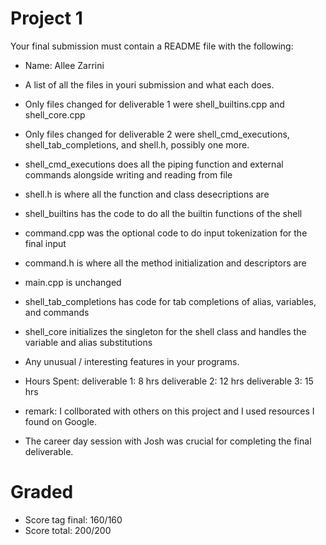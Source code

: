 # Project 1

Your final submission must contain a README file with the following:
 * Name: Allee Zarrini
 * A list of all the files in youri submission and what each does.
  * Only files changed for deliverable 1 were shell_builtins.cpp and shell_core.cpp
  * Only files changed for deliverable 2 were shell_cmd_executions, shell_tab_completions, and shell.h, possibly one more.
  * shell_cmd_executions does all the piping function and external commands alongside writing and reading from file
  * shell.h is where all the function and class desecriptions are
  * shell_builtins has the code to do all the builtin functions of the shell
  * command.cpp was the optional code to do input tokenization for the final input
  * command.h is where all the method initialization and descriptors are
  * main.cpp is unchanged
  * shell_tab_completions has code for tab completions of alias, variables, and commands
  * shell_core initializes the singleton for the shell class and handles the variable and alias substitutions
 * Any unusual / interesting features in your programs.
 * Hours Spent: 
	deliverable 1: 8 hrs
	deliverable 2: 12 hrs
	deliverable 3: 15 hrs

 * remark: I collborated with others on this project and I used resources I found on Google.
 * The career day session with Josh was crucial for completing the final deliverable.


# Graded
 * Score tag final: 160/160
 * Score total: 200/200
